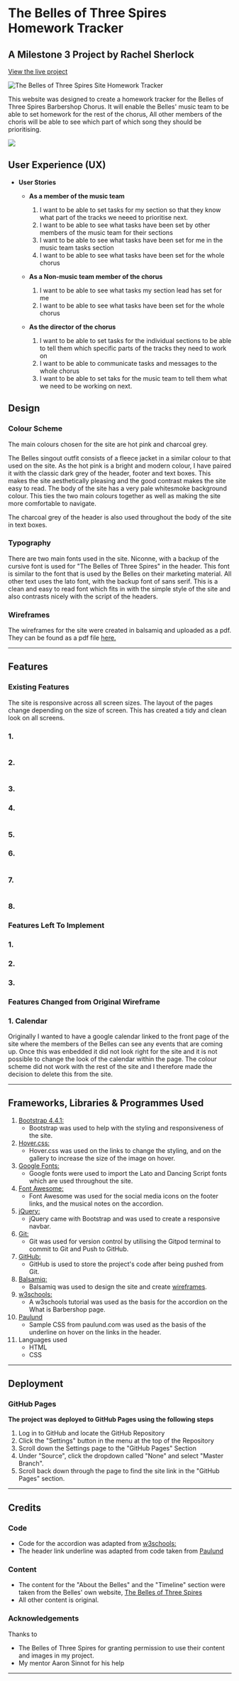 # The Belles of Three Spires Homework Tracker
## A Milestone 3 Project by Rachel Sherlock

[View the live project](http://belles-task-manager.herokuapp.com/login)

![The Belles of Three Spires Site Homework Tracker]()

This website was designed to create a homework tracker for the Belles of Three Spires Barbershop Chorus. It will enable the Belles' music team to be able to 
set homework for the rest of the chorus, All other members of the choris will be able to see which part of which song they should be prioritising.

![](/documentation/am-i-responsive-belles.PNG)

## User Experience (UX)

* **User Stories** 
    * **As a member of the music team**
        1. I want to be able to set tasks for my section so that they know what part of the tracks we neeed to prioritise next.
        2. I want to be able to see what tasks have been set by other members of the music team for their sections
        3. I want to be able to see what tasks have been set for me in the music team tasks section
        4. I want to be able to see what tasks have been set for the whole chorus

    * **As a Non-music team member of the chorus**
        1. I want to be able to see what tasks my section lead has set for me
        2. I want to be able to see what tasks have been set for the whole chorus
    
    * **As the director of the chorus**
        1. I want to be able to set tasks for the individual sections to be able to tell them which specific parts of the tracks they need to work on
        2. I want to be able to communicate tasks and messages to the whole chorus 
        3. I want to be able to set taks for the music team to tell them what we need to be working on next.

## Design

### Colour Scheme

The main colours chosen for the site are hot pink and charcoal grey.

The Belles singout outfit consists of a fleece jacket in a similar colour to that used on the site. As the hot pink
is a bright and modern colour, I have paired it with the classic dark grey of the header, footer and text boxes. This makes the site 
aesthetically pleasing and the good contrast makes the site easy to read. The body of the site has a very pale whitesmoke background colour. This ties the two main colours together
as well as making the site more comfortable to navigate.   

The charcoal grey of the header is also used throughout the body of the site in text boxes. 

### Typography

There are two main fonts used in the site. Niconne, with a backup of the cursive font is used for "The Belles of 
Three Spires" in the header. This font is similar to the font that is used by the Belles on their marketing 
material. All other text uses the lato font, with the backup font of sans serif. This is a clean and easy to read font 
which fits in with the simple style of the site and also contrasts nicely with the script of the headers.


### Wireframes

The wireframes for the site were created in balsamiq and uploaded as a pdf. They can be found as a pdf file [here.](./documentation/Homework-Tracker-Wireframe-pdf.pdf)

---

## Features

### Existing Features

The site is responsive across all screen sizes. The layout of the pages change depending on the size of screen. This has created a tidy and clean look on all screens.

### 1. 



![]()

### 2.



![]()

### 3.



### 4.



![]()

### 5.



### 6.



![]()

### 7.



![]()

### 8.



### Features Left To Implement

### 1. 



### 2. 




### 3. 


### Features Changed from Original Wireframe

### 1. Calendar
Originally I wanted to have a google calendar linked to the front page of the site where the members of the Belles can see any events that are coming up. Once this was enbedded it did not look right for the site
and it is not possible to change the look of the calendar within the page. The colour scheme did not work with the rest of the site and I therefore made the decision to delete this from the site. 

---

## Frameworks, Libraries & Programmes Used

1. [Bootstrap 4.4.1:](https://getbootstrap.com/docs/4.4/getting-started/introduction/) 
    * Bootstrap was used to help with the styling and responsiveness of the site.
2. [Hover.css:](https://ianlunn.github.io/Hover/) 
    * Hover.css was used on the links to change the styling, and on the gallery to increase the size of the image on hover.
3. [Google Fonts:](https://fonts.google.com/) 
    * Google fonts were used to import the Lato and Dancing Script fonts which are used throughout the site.
4. [Font Awesome:](https://fontawesome.com/) 
    * Font Awesome was used for the social media icons on the footer links, and the musical notes on the accordion.
5. [jQuery:](https://jquery.com/) 
    * jQuery came with Bootstrap and was used to create a responsive navbar.
6. [Git:](https://git-scm.com/) 
    * Git was used for version control by utilising the Gitpod terminal to commit to Git and Push to GitHub.
7. [GitHub:](https://github.com/) 
    * GitHub is used to store the project's code after being pushed from Git.
8. [Balsamiq:](https://balsamiq.com/) 
    * Balsamiq was used to design the site and create [wireframes](documentation/belles-wireframes.pdf).
9. [w3schools:](https://www.w3schools.com/)
    * A w3schools tutorial was used as the basis for the accordion on the What is Barbershop page.
10. [Paulund](https://paulund.co.uk/css-animation-link-underline)
    * Sample CSS from paulund.com was used as the basis of the underline on hover on the links in the header. 
11. Languages used
    * HTML
    * CSS

---



## Deployment

### GitHub Pages

**The project was deployed to GitHub Pages using the following steps**

1. Log in to GitHub and locate the GitHub Repository
2. Click the "Settings" button in the menu at the top of the Repository
3. Scroll down the Settings page to the "GitHub Pages" Section
4. Under "Source", click the dropdown called "None" and select "Master Branch".
5. Scroll back down through the page to find the site link in the "GitHub Pages" section.

---

## Credits

### Code

* Code for the accordion was adapted from [w3schools:](https://www.w3schools.com/)
* The header link underline was adapted from code taken from [Paulund](https://paulund.co.uk/css-animation-link-underline)

### Content

* The content for the "About the Belles" and the "Timeline" section were taken from the Belles' own website, 
[The Belles of Three Spires](www.thebelles.org.uk)
* All other content is original.

### Acknowledgements

Thanks to 
* The Belles of Three Spires for granting permission to use their content and images in my project.
* My mentor Aaron Sinnot for his help

---
